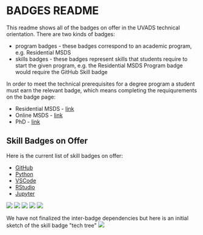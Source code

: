 # BADGES README

This readme shows all of the badges on offer in the UVADS technical orientation. There are two kinds of badges: 
* program badges - these badges correspond to an academic program, e.g. Residential MSDS
* skills badges - these badges represent skills that students require to start the given program, e.g. the Residential MSDS Program badge would require the GitHub Skill badge

In order to meet the technical prerequisites for a degree program a student must earn the relevant badge, which means completing the requiqurements on the badge page:
* Residential MSDS - [link](https://github.com/UVADS/orientation-technical/blob/main/msds-residential/README.md)
* Online MSDS - [link](https://github.com/UVADS/orientation-technical/blob/main/msds-online/README.md)
* PhD - [link](https://github.com/UVADS/orientation-technical/blob/main/phd/README.md)

## Skill Badges on Offer
Here is the current list of skill badges on offer:

  * [GitHub](https://github.com/UVADS/orientation-technical/blob/main/badges/github.md)
  * [Python](https://github.com/UVADS/orientation-technical/blob/main/badges/python.md)
  * [VSCode](https://github.com/UVADS/orientation-technical/blob/main/badges/vscode.md)
  * [RStudio](https://github.com/UVADS/orientation-technical/blob/main/badges/RStudio.md)
  * [Jupyter](https://github.com/UVADS/orientation-technical/blob/main/badges/jupyter.md)

![](https://github.com/UVADS/orientation-technical/blob/main/content/images/github-badge.png) ![](https://github.com/UVADS/orientation-technical/blob/main/content/images/python-badge.png) ![](https://github.com/UVADS/orientation-technical/blob/main/content/images/vscode-badge.png) ![](https://github.com/UVADS/orientation-technical/blob/main/content/images/rstudio-token.png) ![](https://github.com/UVADS/orientation-technical/blob/main/content/images/jupyter-token.png)

We have not finalized the inter-badge dependencies but here is an initial sketch of the skill badge "tech tree"
![](https://github.com/UVADS/orientation-technical/blob/main/content/images/badge-tech-tree.jpeg)
